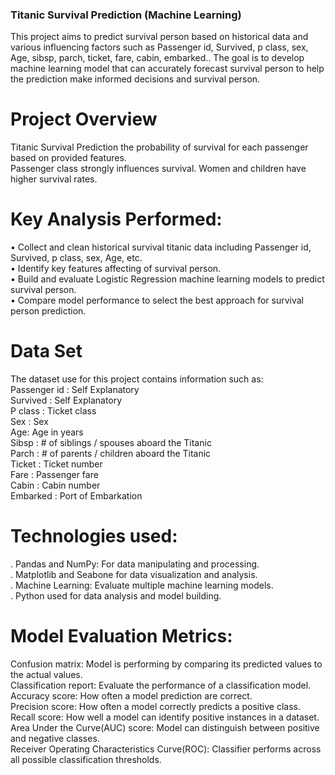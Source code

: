 ###  Titanic Survival Prediction (Machine Learning)
 This project aims to predict survival person based on historical data and various influencing factors such as  Passenger  id,  Survived, p class,  sex, Age, sibsp, parch, ticket, fare, cabin, embarked.. The goal  is to develop machine learning model that can accurately forecast survival person  to help the prediction  make informed decisions and survival person.  

# Project Overview

Titanic Survival Prediction  the probability of survival for each passenger based on provided features.<br>
Passenger class strongly influences survival. Women and  children have higher survival rates.<br>
# Key Analysis Performed:<br>
•	Collect and clean historical survival titanic  data  including Passenger  id,  Survived, p class,  sex, Age, etc.<br>
•	Identify key features affecting of  survival person.<br>
•	Build and evaluate Logistic Regression  machine learning models to predict  survival person.<br>
•	Compare model performance to select the best approach for survival person prediction.<br>
# Data Set <br>
The dataset use for this project contains information such as:<br>
Passenger id : Self Explanatory<br>
Survived : Self Explanatory <br>
P class : Ticket class<br>
Sex : Sex<br>
Age:  Age in years<br>
Sibsp :	 # of siblings / spouses aboard the Titanic <br>
Parch : # of parents / children aboard the Titanic <br>
Ticket :	 Ticket number <br>
Fare : Passenger fare <br>
Cabin :	 Cabin number <br>
Embarked : Port of Embarkation <br>

# Technologies used:<br>
.  Pandas and NumPy: For data manipulating and processing.<br>
.  Matplotlib and Seabone for data visualization and analysis.<br>
.  Machine Learning: Evaluate multiple machine learning models.<br>
.  Python used for data analysis and model building.<br>

# Model Evaluation Metrics:<br>

Confusion matrix: Model is performing by comparing its predicted values to the actual values.<br>
Classification report: Evaluate the performance of a classification model.<br>
Accuracy score:  How often a model prediction are correct.<br>
Precision score: How often a model correctly predicts a positive class.<br>
Recall score: How well a model can identify positive instances in a dataset.<br>
Area Under the Curve(AUC) score: Model can distinguish between positive and negative classes.<br> 
Receiver Operating Characteristics Curve(ROC): Classifier performs across all possible classification thresholds.<br>

